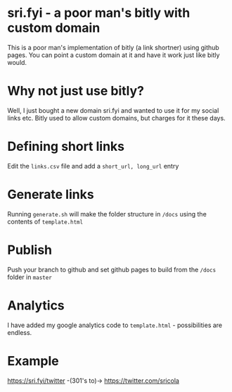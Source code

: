 # sri.fyi - a poor man's bitly with custom domain
This is a poor man's implementation of bitly (a link shortner) using github pages. You can point a custom domain at it and have it work just like bitly would.

# Why not just use bitly?
Well, I just bought a new domain sri.fyi and wanted to use it for my social links etc. Bitly used to allow custom domains, but charges for it these days.

# Defining short links
Edit the `links.csv` file and add a `short_url, long_url` entry

# Generate links
Running `generate.sh` will make the folder structure in `/docs` using the contents of `template.html`

# Publish
Push your branch to github and set github pages to build from the `/docs` folder in `master`

# Analytics
I have added my google analytics code to `template.html` - possibilities are endless.

# Example
https://sri.fyi/twitter -(301's to)-> https://twitter.com/sricola
